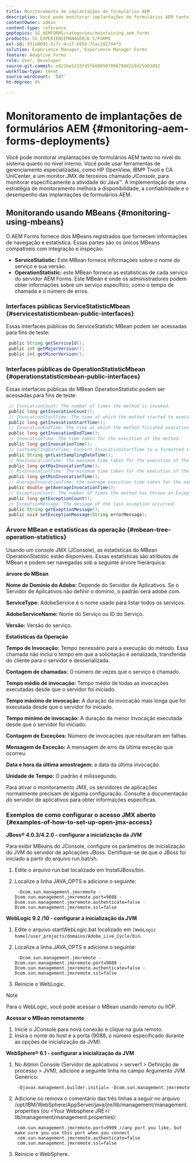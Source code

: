 ```yaml
---
title: Monitoramento de implantações de formulários AEM
description: Você pode monitorar implantações de formulários AEM tanto no nível do sistema quanto no nível interno. Saiba mais sobre o monitoramento de implantações de formulários AEM neste documento.
contentOwner: admin
content-type: reference
geptopics: SG_AEMFORMS/categories/maintaining_aem_forms
products: SG_EXPERIENCEMANAGER/6.5/FORMS
exl-id: 931e8095-5c7c-4c1f-b95b-75ac2827d4f3
solution: Experience Manager, Experience Manager Forms
feature: Adaptive Forms
role: User, Developer
source-git-commit: e821be5233fd5f6688507096790d219d25903892
workflow-type: tm+mt
source-wordcount: '587'
ht-degree: 0%

---
```


# Monitoramento de implantações de formulários AEM {#monitoring-aem-forms-deployments}

Você pode monitorar implantações de formulários AEM tanto no nível do sistema quanto no nível interno. Você pode usar ferramentas de gerenciamento especializadas, como HP OpenView, IBM® Tivoli e CA UniCenter, e um monitor JMX de terceiros chamado *JConsole*, para monitorar especificamente a atividade do Java™. A implementação de uma estratégia de monitoramento melhora a disponibilidade, a confiabilidade e o desempenho das implantações de formulários AEM.

<!-- For more information about monitoring AEM forms deployments, see [A technical guide for monitoring AEM forms deployments](https://www.adobe.com/devnet/livecycle/pdfs/lc_monitoring_wp_ue.pdf). This URL is 404. No suitable replacement URL was found after a search. Do not make this link live if it is dead! -->

## Monitorando usando MBeans {#monitoring-using-mbeans}

O AEM Forms fornece dois MBeans registrados que fornecem informações de navegação e estatística. Essas partes são os únicos MBeans compatíveis com integração e inspeção:

* **ServiceStatistic:** Este MBean fornece informações sobre o nome do serviço e sua versão.
* **OperationStatistic:** este MBean fornece as estatísticas de cada serviço do servidor AEM Forms. Este MBean é onde os administradores podem obter informações sobre um serviço específico, como o tempo de chamada e o número de erros.

### Interfaces públicas ServiceStatisticMbean {#servicestatisticmbean-public-interfaces}

Essas interfaces públicas do ServiceStatistic MBean podem ser acessadas para fins de teste:

```java
 public String getServiceId();
 public int getMajorVersion();
 public int getMinorVersion();
```

### Interfaces públicas de OperationStatisticMbean {#operationstatisticmbean-public-interfaces}

Essas interfaces públicas do MBean OperationStatistic podem ser acessadas para fins de teste:

```java
 // InvocationCount: The number of times the method is invoked.
 public long getInvocationCount();
 // InvocationStartTime: The time at which the method started to execute.
 public long getInvocationStartTime();
 // InvocationEndTime: The time at which the method finished execution.
 public long getInvocationEndTime();
 // InvocationTime: The time taken for the execution of the method.
 public long getInvocationTime();
 // LastSamplingDateTime: Convert InvocationStartTime to a formatted string
 public String getLastSamplingDateTime();
 // MaxInvocationTime: The maximum time taken for the execution of the method.
 public long getMaxInvocationTime();
 // MinInvocationTime: The minimum time taken for the execution of the method.
 public long getMinInvocationTime();
 // AverageInvocationTime: the averege execution time taken for the execution of the method.
 public double getAverageInvocationTime();
 // ExceptionCount: The number of times the method has thrown an Exception.
 public long getExceptionCount();
 // ExceptionMessage: The message of the last exception occurred.
 public String getExeptionMessage();
 public void setExceptionMessage(String errorMessage);
```

### Árvore MBean e estatísticas da operação {#mbean-tree-operation-statistics}

Usando um console JMX (JConsole), as estatísticas do MBean OperationStatistic estão disponíveis. Essas estatísticas são atributos de MBean e podem ser navegadas sob a seguinte árvore hierárquica:

**árvore do MBean**

**Nome de Domínio do Adobe:** Depende do Servidor de Aplicativos. Se o Servidor de Aplicativos não definir o domínio, o padrão será adobe.com.

**ServiceType:** AdobeService é o nome usado para listar todos os serviços.

**AdobeServiceName:** Nome do Serviço ou ID do Serviço.

**Versão:** Versão do serviço.

**Estatísticas da Operação**

**Tempo de Invocação:** Tempo necessário para a execução do método. Essa chamada não inclui o tempo em que a solicitação é serializada, transferida do cliente para o servidor e desserializada.

**Contagem de chamadas:** O número de vezes que o serviço é chamado.

**Tempo médio de invocação:** Tempo médio de todas as invocações executadas desde que o servidor foi iniciado.

**Tempo máximo de invocação:** A duração da invocação mais longa que foi executada desde que o servidor foi iniciado.

**Tempo mínimo de invocação:** A duração da menor invocação executada desde que o servidor foi iniciado.

**Contagem de Exceções:** Número de invocações que resultaram em falhas.

**Mensagem de Exceção:** A mensagem de erro da última exceção que ocorreu.

**Data e hora da última amostragem:** a data da última invocação.

**Unidade de Tempo:** O padrão é milissegundo.

Para ativar o monitoramento JMX, os servidores de aplicações normalmente precisam de alguma configuração. Consulte a documentação do servidor de aplicativos para obter informações específicas.

### Exemplos de como configurar o acesso JMX aberto {#examples-of-how-to-set-up-open-jmx-access}

**JBoss® 4.0.3/4.2.0 - configurar a inicialização da JVM**

Para exibir MBeans do JConsole, configure os parâmetros de inicialização do JVM do servidor de aplicações JBoss. Certifique-se de que o JBoss foi iniciado a partir do arquivo run.bat/sh.

1. Edite o arquivo run.bat localizado em InstallJBoss/bin.
1. Localize a linha JAVA_OPTS e adicione o seguinte:

   ```shell
    -Dcom.sun.management.jmxremote -Dcom.sun.management.jmxremote.port=9088 -Dcom.sun.management.jmxremote.authenticate=false -Dcom.sun.management.jmxremote.ssl=false
   ```

**WebLogic 9.2 /10 - configurar a inicialização da JVM**

1. Edite o arquivo startWebLogic.bat localizado em `[WebLogic home]/user_projects/domains/Adobe_Live_Cycle/bin`.
1. Localize a linha JAVA_OPTS e adicione o seguinte:

   ```shell
    -Dcom.sun.management.jmxremote -Dcom.sun.management.jmxremote.port=9088 -Dcom.sun.management.jmxremote.authenticate=false -Dcom.sun.management.jmxremote.ssl=false
   ```

1. Reinicie o WebLogic.

>[!NOTE]
>
>Para o WebLogic, você pode acessar o MBean usando remoto ou IIOP.

**Acessar o MBean remotamente**

1. Inicie o JConsole para nova conexão e clique na guia remoto.
1. Insira o nome do host e a porta (9088, o número especificado durante as opções de inicialização da JVM).

**WebSphere® 6.1 - configurar a inicialização da JVM**

1. No Admin Console (Servidor de aplicativos > server1 > Definição de processo > JVM), adicione a seguinte linha no campo Argumento JVM Genérico:

   ```shell
    -Djavax.management.builder.initial= -Dcom.sun.management.jmxremote
   ```

1. Adicione ou remova o comentário das três linhas a seguir no arquivo /opt/IBM/WebSphere/AppServer/java/jre/lib/management/management.properties (ou &lt;Your Websphere JRE>/ lib/management/management.properties):

   ```shell
    com.sun.management.jmxremote.port=9999 //any port you like, but make sure you use this port when you connect
    com.sun.management.jmxremote.authenticate=false
    com.sun.management.jmxremote.ssl=false
   ```

1. Reinicie o WebSphere.
